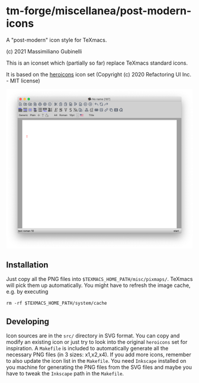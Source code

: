 # tm-forge/miscellanea/post-modern-icons

A "post-modern" icon style for TeXmacs.

(c) 2021 Massimiliano Gubinelli

This is an iconset which (partially so far) replace TeXmacs standard icons.

It is based on the [heroicons](https://github.com/tailwindlabs/heroicons) icon set 
(Copyright (c) 2020 Refactoring UI Inc. - MIT license)

![](./screenshot.png)

## Installation

Just copy all the PNG files into `$TEXMACS_HOME_PATH/misc/pixmaps/`. TeXmacs will pick them up automatically. You might have to refresh the image cache, e.g. by executing
```
rm -rf $TEXMACS_HOME_PATH/system/cache
```

## Developing

Icon sources are in the `src/` directory in SVG format. You can copy and modify an existing icon or just try to look into the original `heroicons` set for inspiration. A `Makefile` is included to automatically generate all the necessary PNG files (in 3 sizes: x1,x2,x4). If you add more icons, remember to also update the icon list in the `Makefile`. You need `Inkscape` installed on you machine for generating the PNG files from the SVG files and maybe you have to tweak the `Inkscape` path in the `Makefile`.



